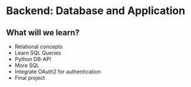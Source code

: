 # Backend: Database and Application

## What will we learn?
- Relational concepts
- Learn SQL Queries
- Python DB-API
- More SQL
- Integrate OAuth2 for authentication
- Final project
